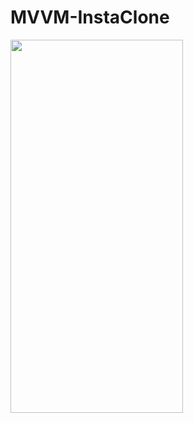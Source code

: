 # MVVM-InstaClone

<img src=https://github.com/halil851/MVVM-InstaClone/blob/main/InstaClone/Media/Zoom%20in%20Zoom%20out.gif width="276" height="597">

